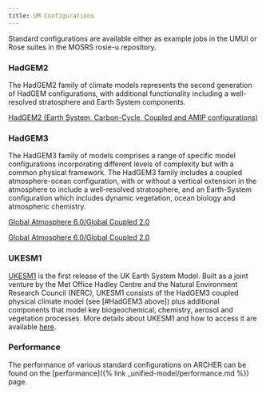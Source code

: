 ```yaml
---
title: UM Configurations
---
```

Standard configurations are available either as example jobs in the UMUI or Rose suites in the MOSRS rosie-u repository. 

### HadGEM2

The HadGEM2 family of climate models represents the second generation of HadGEM configurations, with additional functionality including a well-resolved stratosphere and Earth System components.

[HadGEM2 (Earth System, Carbon-Cycle,  Coupled and  AMIP configurations)](hadgem2)

### HadGEM3

The HadGEM3 family of models comprises a range of specific model configurations incorporating different levels of complexity but with a common physical framework. The HadGEM3 family includes a coupled atmosphere-ocean configuration, with or without a vertical extension in the atmosphere to include a well-resolved stratosphere, and an Earth-System configuration which includes dynamic vegetation, ocean biology and atmospheric chemistry.

[Global Atmosphere 6.0/Global Coupled 2.0](GA6.0-GC2.0)

[Global Atmosphere 6.0/Global Coupled 2.0](GA7.0-GC3.0)

###  UKESM1

[UKESM1](ukesm) is the first release of the UK Earth System Model.  Built as a joint venture by the Met Office Hadley Centre and the Natural Environment Research Council (NERC), UKESM1 consists of the HadGEM3 coupled physical climate model (see [#HadGEM3 above]) plus additional components that model key biogeochemical, chemistry, aerosol and vegetation processes.  More details about UKESM1 and how to access it are available [here](ukesm).

### Performance

The performance of various standard configurations on ARCHER can be found on the [performance]({% link _unified-model/performance.md %}) page.